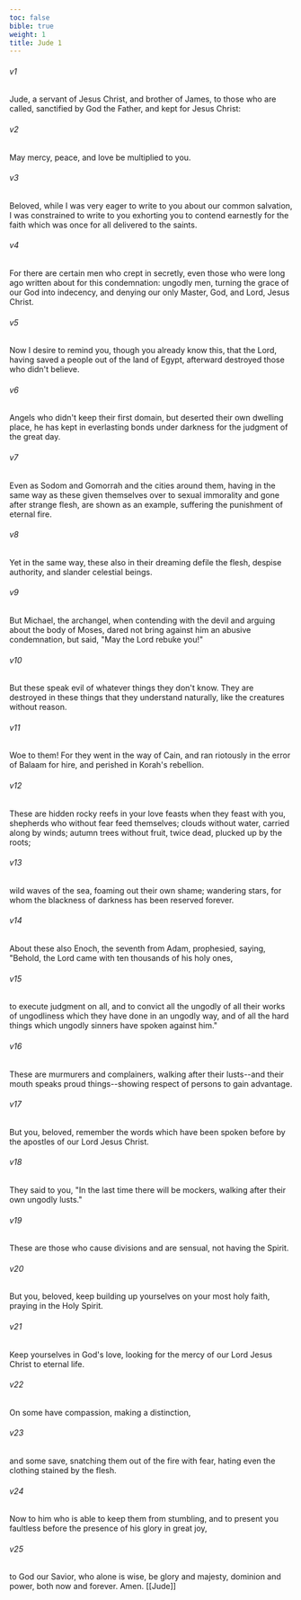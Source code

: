 ```yaml
---
toc: false
bible: true
weight: 1
title: Jude 1
---
```




###### v1 
Jude, a servant of Jesus Christ, and brother of James, to those who are called, sanctified by God the Father, and kept for Jesus Christ: 

###### v2 
May mercy, peace, and love be multiplied to you. 

###### v3 
Beloved, while I was very eager to write to you about our common salvation, I was constrained to write to you exhorting you to contend earnestly for the faith which was once for all delivered to the saints. 

###### v4 
For there are certain men who crept in secretly, even those who were long ago written about for this condemnation: ungodly men, turning the grace of our God into indecency, and denying our only Master, God, and Lord, Jesus Christ. 

###### v5 
Now I desire to remind you, though you already know this, that the Lord, having saved a people out of the land of Egypt, afterward destroyed those who didn't believe. 

###### v6 
Angels who didn't keep their first domain, but deserted their own dwelling place, he has kept in everlasting bonds under darkness for the judgment of the great day. 

###### v7 
Even as Sodom and Gomorrah and the cities around them, having in the same way as these given themselves over to sexual immorality and gone after strange flesh, are shown as an example, suffering the punishment of eternal fire. 

###### v8 
Yet in the same way, these also in their dreaming defile the flesh, despise authority, and slander celestial beings. 

###### v9 
But Michael, the archangel, when contending with the devil and arguing about the body of Moses, dared not bring against him an abusive condemnation, but said, "May the Lord rebuke you!" 

###### v10 
But these speak evil of whatever things they don't know. They are destroyed in these things that they understand naturally, like the creatures without reason. 

###### v11 
Woe to them! For they went in the way of Cain, and ran riotously in the error of Balaam for hire, and perished in Korah's rebellion. 

###### v12 
These are hidden rocky reefs in your love feasts when they feast with you, shepherds who without fear feed themselves; clouds without water, carried along by winds; autumn trees without fruit, twice dead, plucked up by the roots; 

###### v13 
wild waves of the sea, foaming out their own shame; wandering stars, for whom the blackness of darkness has been reserved forever. 

###### v14 
About these also Enoch, the seventh from Adam, prophesied, saying, "Behold, the Lord came with ten thousands of his holy ones, 

###### v15 
to execute judgment on all, and to convict all the ungodly of all their works of ungodliness which they have done in an ungodly way, and of all the hard things which ungodly sinners have spoken against him." 

###### v16 
These are murmurers and complainers, walking after their lusts--and their mouth speaks proud things--showing respect of persons to gain advantage. 

###### v17 
But you, beloved, remember the words which have been spoken before by the apostles of our Lord Jesus Christ. 

###### v18 
They said to you, "In the last time there will be mockers, walking after their own ungodly lusts." 

###### v19 
These are those who cause divisions and are sensual, not having the Spirit. 

###### v20 
But you, beloved, keep building up yourselves on your most holy faith, praying in the Holy Spirit. 

###### v21 
Keep yourselves in God's love, looking for the mercy of our Lord Jesus Christ to eternal life. 

###### v22 
On some have compassion, making a distinction, 

###### v23 
and some save, snatching them out of the fire with fear, hating even the clothing stained by the flesh. 

###### v24 
Now to him who is able to keep them from stumbling, and to present you faultless before the presence of his glory in great joy, 

###### v25 
to God our Savior, who alone is wise, be glory and majesty, dominion and power, both now and forever. Amen.
[[Jude]]
